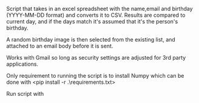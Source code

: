 Script that takes in an excel spreadsheet with the name,email and birthday (YYYY-MM-DD format) and converts it to CSV.
Results are compared to current day, and if the days match it's assumed that it's the person's birthday.

A random birthday image is then selected from the existing list, and attached to an email body before it is sent.

Works with Gmail so long as security settings are adjusted for 3rd party applications.

Only requirement to running the script is to install Numpy which can be done with <pip install -r .\requirements.txt>

Run script with <python3 main.py>